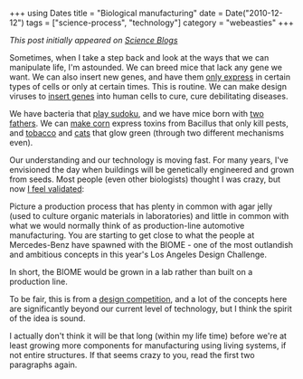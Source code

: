 +++
using Dates
title = "Biological manufacturing"
date = Date("2010-12-12")
tags = ["science-process", "technology"]
category = "webeasties"
+++

_This post initially appeared on [Science Blogs](http://scienceblogs.com/webeasties)_

Sometimes, when I take a step back and look at the ways that we can manipulate life, I'm astounded. We can breed mice that lack any gene we want. We can also insert new genes, and have them [only express](http://en.wikipedia.org/wiki/Cre-Lox_recombination) in certain types of cells or only at certain times. This is routine. We can make design viruses to [insert genes](http://www.businessweek.com/lifestyle/content/healthday/646941.html) into human cells to cure, cure debilitating diseases.

We have bacteria that [play sudoku](http://scienceblogs.com/webeasties/2010/11/problem_solving_bacteria.php), and we have mice born with [two fathers](http://scienceblogs.com/pharyngula/2010/12/my_mouse_has_two_daddies.php). We can [make corn](http://en.wikipedia.org/wiki/Bt_corn#Bt_corn) express toxins from Bacillus that only kill pests, and [tobacco](http://goo.gl/RhQ2H) and [cats](http://goo.gl/8Bay7) that glow green (through two different mechanisms even).

Our understanding and our technology is moving fast. For many years, I've envisioned the day when buildings will be genetically engineered and grown from seeds. Most people (even other biologists) thought I was crazy, but now [I feel validated](http://www.gizmag.com/mercedes-benz-biome-concept/17096/):

Picture a production process that has plenty in common with agar jelly (used to culture organic materials in laboratories) and little in common with what we would normally think of as production-line automotive manufacturing. You are starting to get close to what the people at Mercedes-Benz have spawned with the BIOME - one of the most outlandish and ambitious concepts in this year's Los Angeles Design Challenge.

In short, the BIOME would be grown in a lab rather than built on a production line.

To be fair, this is from a [design competition](http://www.laautoshow.com/DC10/Mercedes-Benz.html), and a lot of the concepts here are significantly beyond our current level of technology, but I think the spirit of the idea is sound.

I actually don't think it will be that long (within my life time) before we're at least growing more components for manufacturing using living systems, if not entire structures. If that seems crazy to you, read the first two paragraphs again.

      
  

